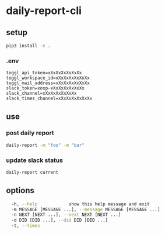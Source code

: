 # daily-report-cli

## setup
```bash
pip3 install -e .
```

### .env
```
toggl_api_token=xXxXxXxXxXxXx
toggl_workspace_id=xXxXxXxXxXxXx
toggl_mail_address=xXxXxXxXxXxXx
slack_token=xoxp-xXxXxXxXxXxXx
slack_channel=xXxXxXxXxXxXx
slack_times_channel=xXxXxXxXxXxXx
```

## use
### post daily report
```bash
daily-report -m "foo" -m "bar"
```

### update slack status
```bash
daily-report current
```

## options
```bash
  -h, --help            show this help message and exit
  -m MESSAGE [MESSAGE ...], --message MESSAGE [MESSAGE ...]
  -n NEXT [NEXT ...], --next NEXT [NEXT ...]
  -d DID [DID ...], --did DID [DID ...]
  -t, --times
```
